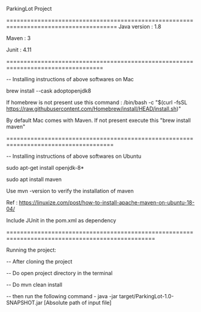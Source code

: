 ParkingLot Project


======================================================================================
Java version : 1.8

Maven : 3

Junit : 4.11

==================================================================================

-- Installing instructions of above softwares on Mac

brew install --cask adoptopenjdk8

If homebrew is not present use this command : /bin/bash -c "$(curl -fsSL https://raw.githubusercontent.com/Homebrew/install/HEAD/install.sh)"

By default Mac comes with Maven. If not present execute this "brew install maven"


=====================================================================================

-- Installing instructions of above softwares on Ubuntu

sudo apt-get install openjdk-8*

sudo apt install maven

Use mvn -version to verify the installation of maven

Ref : https://linuxize.com/post/how-to-install-apache-maven-on-ubuntu-18-04/

Include JUnit in the pom.xml as dependency

=================================================================================================

Running the project:

-- After cloning the project

-- Do open project directory in the terminal

-- Do mvn clean install

-- then run the following command -  java -jar target/ParkingLot-1.0-SNAPSHOT.jar [Absolute path of input file]


